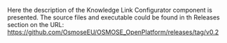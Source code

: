 
Here the description of the Knowledge Link Configurator component is presented.
The source files and executable could be found in th Releases section on the URL: https://github.com/OsmoseEU/OSMOSE_OpenPlatform/releases/tag/v0.2
